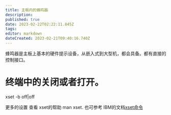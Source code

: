 ```yaml
---
title: 主板内的蜂鸣器
description: 
published: true
date: 2023-02-22T02:22:11.845Z
tags: 
editor: markdown
dateCreated: 2023-02-21T09:40:16.740Z
---
```


蜂鸣器是主板上基本的硬件提示设备，从嵌入式到大型机，都会具备。都有直接的控制接口。

# 终端中的关闭或者打开。
xset -b off|off

更多的设置 查看 xset的帮助 man xset. 也可参考 IBM的文档[xset命令](https://www.ibm.com/support/knowledgecenter/zh/ssw_aix_72/com.ibm.aix.cmds6/xset.htm)